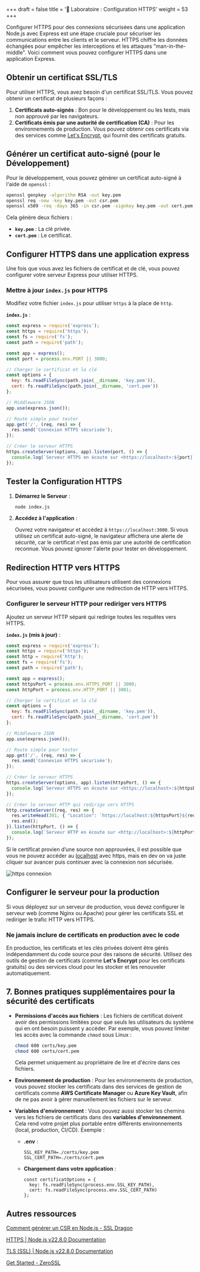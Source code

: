 +++
draft = false
title = '🧪 Laboratoire : Configuration HTTPS'
weight = 53
+++


Configurer HTTPS pour des connexions sécurisées dans une application Node.js avec Express est une étape cruciale pour sécuriser les communications entre les clients et le serveur. HTTPS chiffre les données échangées pour empêcher les interceptions et les attaques "man-in-the-middle". Voici comment vous pouvez configurer HTTPS dans une application Express.

## Obtenir un certificat SSL/TLS

Pour utiliser HTTPS, vous avez besoin d'un certificat SSL/TLS. Vous pouvez obtenir un certificat de plusieurs façons :

1. **Certificats auto-signés** : Bon pour le développement ou les tests, mais non approuvé par les navigateurs.
2. **Certificats émis par une autorité de certification (CA)** : Pour les environnements de production. Vous pouvez obtenir ces certificats via des services comme [Let's Encrypt](https://letsencrypt.org/), qui fournit des certificats gratuits.

## Générer un certificat auto-signé (pour le Développement)

Pour le développement, vous pouvez générer un certificat auto-signé à l'aide de `openssl` :

```bash
openssl genpkey -algorithm RSA -out key.pem
openssl req -new -key key.pem -out csr.pem
openssl x509 -req -days 365 -in csr.pem -signkey key.pem -out cert.pem
```

Cela génère deux fichiers :

- **`key.pem`** : La clé privée.
- **`cert.pem`** : Le certificat.

## Configurer HTTPS dans une application express

Une fois que vous avez les fichiers de certificat et de clé, vous pouvez configurer votre serveur Express pour utiliser HTTPS.

### Mettre à jour `index.js` pour HTTPS

Modifiez votre fichier `index.js` pour utiliser `https` à la place de `http`.

**`index.js`** :

```jsx
const express = require('express');
const https = require('https');
const fs = require('fs');
const path = require('path');

const app = express();
const port = process.env.PORT || 3000;

// Charger le certificat et la clé
const options = {
  key: fs.readFileSync(path.join(__dirname, 'key.pem')),
  cert: fs.readFileSync(path.join(__dirname, 'cert.pem'))
};

// Middleware JSON
app.use(express.json());

// Route simple pour tester
app.get('/', (req, res) => {
  res.send('Connexion HTTPS sécurisée');
});

// Créer le serveur HTTPS
https.createServer(options, app).listen(port, () => {
  console.log(`Serveur HTTPS en écoute sur <https://localhost>:${port}`);
});
```

## Tester la Configuration HTTPS

1. **Démarrez le Serveur** :
    
    ```bash
    node index.js
    ```
    
2. **Accédez à l'application** :
    
    Ouvrez votre navigateur et accédez à `https://localhost:3000`. Si vous utilisez un certificat auto-signé, le navigateur affichera une alerte de sécurité, car le certificat n'est pas émis par une autorité de certification reconnue. Vous pouvez ignorer l'alerte pour tester en développement.
    

## Redirection HTTP vers HTTPS

Pour vous assurer que tous les utilisateurs utilisent des connexions sécurisées, vous pouvez configurer une redirection de HTTP vers HTTPS.

### Configurer le serveur HTTP pour rediriger vers HTTPS

Ajoutez un serveur HTTP séparé qui redirige toutes les requêtes vers HTTPS.

**`index.js` (mis à jour)** :

```jsx
const express = require('express');
const https = require('https');
const http = require('http');
const fs = require('fs');
const path = require('path');

const app = express();
const httpsPort = process.env.HTTPS_PORT || 3000;
const httpPort = process.env.HTTP_PORT || 3001;

// Charger le certificat et la clé
const options = {
  key: fs.readFileSync(path.join(__dirname, 'key.pem')),
  cert: fs.readFileSync(path.join(__dirname, 'cert.pem'))
};

// Middleware JSON
app.use(express.json());

// Route simple pour tester
app.get('/', (req, res) => {
  res.send('Connexion HTTPS sécurisée');
});

// Créer le serveur HTTPS
https.createServer(options, app).listen(httpsPort, () => {
  console.log(`Serveur HTTPS en écoute sur <https://localhost>:${httpsPort}`);
});

// Créer le serveur HTTP qui redirige vers HTTPS
http.createServer((req, res) => {
  res.writeHead(301, { "Location": `https://localhost:${httpsPort}${req.url}` });
  res.end();
}).listen(httpPort, () => {
  console.log(`Serveur HTTP en écoute sur <http://localhost>:${httpPort}`);
});
```

Si le certificat provien d’une source non approuvées, il est possible que vous ne pouvez accéder au [localhost](https://localhost) avec https, mais en dev on va juste cliquer sur avancer puis continuer avec la connexion non sécurisée.

![https connexion](/420-514/images/https_conn.png)

## Configurer le serveur pour la production

Si vous déployez sur un serveur de production, vous devez configurer le serveur web (comme Nginx ou Apache) pour gérer les certificats SSL et rediriger le trafic HTTP vers HTTPS.

### **Ne jamais inclure de certificats en production avec le code**

En production, les certificats et les clés privées doivent être gérés indépendamment du code source pour des raisons de sécurité. Utilisez des outils de gestion de certificats (comme **Let's Encrypt** pour les certificats gratuits) ou des services cloud pour les stocker et les renouveler automatiquement.

## **7. Bonnes pratiques supplémentaires pour la sécurité des certificats**

- **Permissions d'accès aux fichiers** : Les fichiers de certificat doivent avoir des permissions limitées pour que seuls les utilisateurs du système qui en ont besoin puissent y accéder. Par exemple, vous pouvez limiter les accès avec la commande `chmod` sous Linux :
    
    ```bash
    chmod 600 certs/key.pem
    chmod 600 certs/cert.pem
    ```
    
    Cela permet uniquement au propriétaire de lire et d'écrire dans ces fichiers.
    
- **Environnement de production** : Pour les environnements de production, vous pouvez stocker les certificats dans des services de gestion de certificats comme **AWS Certificate Manager** ou **Azure Key Vault**, afin de ne pas avoir à gérer manuellement les fichiers sur le serveur.
- **Variables d'environnement** : Vous pouvez aussi stocker les chemins vers les fichiers de certificats dans des **variables d'environnement**. Cela rend votre projet plus portable entre différents environnements (local, production, CI/CD). Exemple :
    - **.env** :
        
        ```
        SSL_KEY_PATH=./certs/key.pem
        SSL_CERT_PATH=./certs/cert.pem
        ```
        
    - **Chargement dans votre application** :
        
        ```tsx
        const certificatOptions = {
          key: fs.readFileSync(process.env.SSL_KEY_PATH),
          cert: fs.readFileSync(process.env.SSL_CERT_PATH)
        };
        ```
        

## Autres ressources

[Comment générer un CSR en Node.js - SSL Dragon](https://www.ssldragon.com/fr/how-to/generate-csr/node-js/)

[HTTPS | Node.js v22.8.0 Documentation](https://nodejs.org/api/https.html)

[TLS (SSL) | Node.js v22.8.0 Documentation](https://nodejs.org/api/tls.html#tls-ssl)

[Get Started - ZeroSSL](https://zerossl.com/go/?utm_source=google&utm_medium=cpc&utm_campaign=performance-max&gad_source=1&gclid=Cj0KCQjw9Km3BhDjARIsAGUb4nzBpNHucgshIfbZe5oiJ21lnwOWBaYbDNYcJBw1_2AqJMVE7gvwR5gaAul9EALw_wcB)
